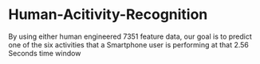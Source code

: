 # Human-Acitivity-Recognition
By using either human engineered 7351 feature data, our goal is to predict one of the six activities that a Smartphone user is performing at that 2.56 Seconds time window
